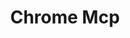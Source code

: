 ---
created: '2025-09-16T15:05:15.650518'
modified: '2025-09-16T15:05:15.650521'
ship_factor: 5
subtype: mcp-servers
tags: []
title: Chrome Mcp
type: tool
version: 1
---